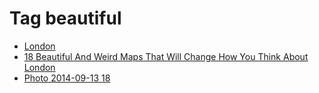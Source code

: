<!--
title: Tag beautiful
date: 2020-06-28T14:49:39.294Z
tags:
-->
# Tag beautiful

 * [London](105020950857.md)
 * [18 Beautiful And Weird Maps That Will Change How You Think About London](118940051457.md)
 * [Photo 2014-09-13 18](97402176047.md)